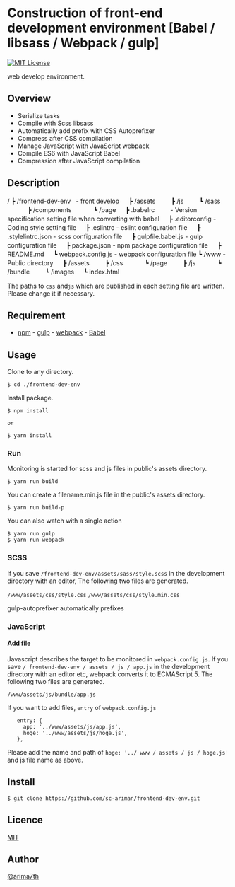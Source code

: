 # Construction of front-end development environment [Babel / libsass / Webpack / gulp]

[![MIT License](http://img.shields.io/badge/license-MIT-blue.svg?style=flat)](https://github.com/sc-ariman/tool/blob/master/LICENSE)

web develop environment.

## Overview

- Serialize tasks
- Compile with Scss libsass
- Automatically add prefix with CSS Autoprefixer
- Compress after CSS compilation
- Manage JavaScript with JavaScript webpack
- Compile ES6 with JavaScript Babel
- Compression after JavaScript compilation

## Description

/
┣ /frontend-dev-env   - front develop
　 ┣ /assets
　　 ┣ /js
　　 ┗ /sass
　　　 ┣ /components
　　　 ┗ /page
　 ┣ .babelrc         - Version specification setting file when converting with babel
　 ┣ .editorconfig - Coding style setting file
　 ┣ .eslintrc - eslint configuration file
　 ┣ .stylelintrc.json - scss configuration file
　 ┣ gulpfile.babel.js - gulp configuration file
　 ┣ package.json - npm package configuration file
　 ┣ README.md
　 ┗ webpack.config.js - webpack configuration file
┗ /www - Public directory
　 ┣ /assets
　　 ┣ /css
　　　 ┗ /page
　　 ┣ /js
　　　 ┗ /bundle
　　 ┗ /images
　 ┗ index.html

The paths to `css` and`js` which are published in each setting file are written.
Please change it if necessary.

## Requirement

- [npm](https://www.npmjs.com) - [gulp](http://gulpjs.com/) - [webpack](https://webpack.github.io/) - [Babel](https://babeljs.io/)

## Usage

Clone to any directory.

```
$ cd ./frontend-dev-env
```

Install package.

```
$ npm install

or

$ yarn install
```

### Run

Monitoring is started for scss and js files in public's assets directory.

```
$ yarn run build
```

You can create a filename.min.js file in the public's assets directory.

```
$ yarn run build-p
```

You can also watch with a single action

```
$ yarn run gulp
$ yarn run webpack
```

### SCSS

If you save `/frontend-dev-env/assets/sass/style.scss` in the development directory with an editor,
The following two files are generated.

`/www/assets/css/style.css`
`/www/assets/css/style.min.css`

gulp-autoprefixer automatically prefixes

### JavaScript

#### Add file

Javascript describes the target to be monitored in `webpack.config.js`.
If you save `/ frontend-dev-env / assets / js / app.js` in the development directory with an editor etc, webpack converts it to ECMAScript 5.
The following two files are generated.

`/www/assets/js/bundle/app.js`

If you want to add files,
`entry` of `webpack.config.js`

```
   entry: {
     app: '../www/assets/js/app.js',
     hoge: '../www/assets/js/hoge.js',
   },
```

Please add the name and path of `hoge: '../ www / assets / js / hoge.js'` and js file name as above.

## Install

`$ git clone https://github.com/sc-ariman/frontend-dev-env.git`

## Licence

[MIT](https://github.com/sc-ariman/tool/blob/master/LICENSE)

## Author

[@arima7th](https://twitter.com/arima7th)
